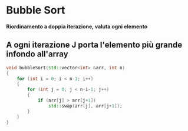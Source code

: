 # Bubble Sort

**Riordinamento a doppia iterazione, valuta ogni elemento**

## A ogni iterazione J porta l'elemento più grande infondo all'array

```c++
void bubbleSort(std::vector<int> &arr, int n)
{
    for (int i = 0; i < n-1; i++)
	{
        for (int j = 0; j < n-i-1; j++)
		{
            if (arr[j] > arr[j+1])
				std::swap(arr[j], arr[j+1]);
    	}
	}
}
```
